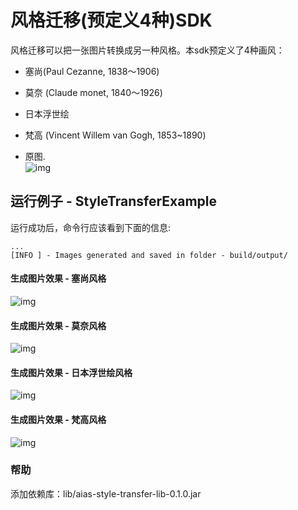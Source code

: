# 风格迁移(预定义4种)SDK
风格迁移可以把一张图片转换成另一种风格。本sdk预定义了4种画风：
- 塞尚(Paul Cezanne, 1838～1906)
- 莫奈 (Claude monet, 1840～1926)
- 日本浮世绘
- 梵高 (Vincent Willem van Gogh, 1853~1890)


- 原图.       
![img](https://djl-model.oss-cn-hongkong.aliyuncs.com/AIAS/gan_sdks/scenery.jpeg)


## 运行例子 - StyleTransferExample
运行成功后，命令行应该看到下面的信息:
```text
...
[INFO ] - Images generated and saved in folder - build/output/

```

#### 生成图片效果 - 塞尚风格
![img](https://djl-model.oss-cn-hongkong.aliyuncs.com/AIAS/gan_sdks/cezanne.png)

#### 生成图片效果 - 莫奈风格
![img](https://djl-model.oss-cn-hongkong.aliyuncs.com/AIAS/gan_sdks/monet.png)

#### 生成图片效果 - 日本浮世绘风格
![img](https://djl-model.oss-cn-hongkong.aliyuncs.com/AIAS/gan_sdks/ukiyoe.png)

#### 生成图片效果 - 梵高风格
![img](https://djl-model.oss-cn-hongkong.aliyuncs.com/AIAS/gan_sdks/vangogh.png)


### 帮助 
添加依赖库：lib/aias-style-transfer-lib-0.1.0.jar
